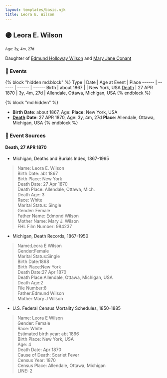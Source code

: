 ```yaml
---
layout: templates/basic.njk
title: Leora E. Wilson
---
```

## 🟣 Leora E. Wilson
<small>Age: 3y, 4m, 27d</small>

Daughter of [Edmund Holloway Wilson](/people/6/67777324) and [Mary Jane Conant](/people/2/27722232)

### 📆 Events

{% block "hidden md:block" %}
Type | Date | Age at Event | Place
------ | ------ | ------ | ------
Birth | about 1867 |  | New York, USA
[Death](#event-event-3) | 27 APR 1870 | 3y, 4m, 27d | Allendale, Ottawa, Michigan, USA
{% endblock %}

{% block "md:hidden" %}
- **Birth**
**Date**: about 1867, Age:
**Place**: New York, USA
- **[Death](#event-event-3)**
**Date**: 27 APR 1870, Age: 3y, 4m, 27d
**Place**: Allendale, Ottawa, Michigan, USA
{% endblock %}

### 📰 Event Sources

#### <a id="event-event-3"></a> Death, 27 APR 1870
* Michigan, Deaths and Burials Index, 1867-1995
>   
  > Name: Leora E. Wilson  
  > Birth Date: abt 1867  
  > Birth Place: New York  
  > Death Date: 27 Apr 1870  
  > Death Place: Allendale, Ottawa, Mich.  
  > Death Age: 3  
  > Race: White  
  > Marital Status: Single  
  > Gender: Female  
  > Father Name: Edmond Wilson  
  > Mother Name: Mary J. Wilson  
  > FHL Film Number: 984237
* Michigan, Death Records, 1867-1950
>   
  > Name:Leora E Wilson  
  > Gender:Female  
  > Marital Status:Single  
  > Birth Date:1868  
  > Birth Place:New York  
  > Death Date:27 Apr 1870  
  > Death Place:Allendale, Ottawa, Michigan, USA  
  > Death Age:2  
  > File Number:8  
  > Father:Edmund Wilson  
  > Mother:Mary J Wilson
* U.S. Federal Census Mortality Schedules, 1850-1885
>   
  > Name: Leora E Wilson  
  > Gender: Female  
  > Race: White  
  > Estimated birth year: abt 1866  
  > Birth Place: New York, USA  
  > Age: 4  
  > Death Date: Apr 1870  
  > Cause of Death: Scarlet Fever  
  > Census Year: 1870  
  > Census Place: Allendale, Ottawa, Michigan  
  > LINE: 2
